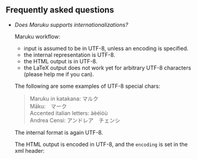 Frequently asked questions
--------------------------


* *Does Maruku supports internationalizations?*

	Maruku workflow:
	
	* input is assumed to be in UTF-8, unless an encoding 
	  is specified.
	* the internal representation is UTF-8.
	* the HTML output is in UTF-8.
	* the LaTeX output does not work yet for arbitrary
	  UTF-8 characters (please help me if you can).
	  
	The following are some examples of UTF-8 special chars:

	> Maruku in katakana: マルク  
	> Māku:　マーク  
	> Accented italian letters: àèéìòù  
	> Andrea Censi: アンドレア　チェンシ

	The internal format is again UTF-8.
	
	The HTML output is encoded in UTF-8, and
	the `encoding` is set in the xml header:
	
	<?xml version='1.0' encoding='utf-8'?>
	<!DOCTYPE html PUBLIC '-//W3C//DTD XHTML 1.0 Strict//EN'
	
	 However, the LaTeX output does not work yet for arbitrary
	 UTF-8 strings. I need help for this.
